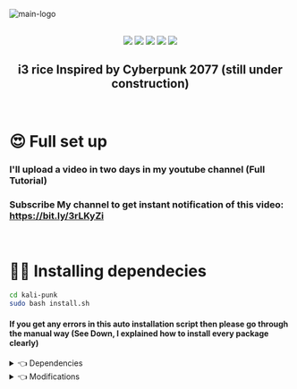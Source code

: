 ![main-logo](https://github.com/jopraveen/kali-punk/blob/main/assets/main-logo.png) <br><br>

<p align="center">
  <img src="https://img.shields.io/badge/Maintained%3F-Yes-green?style=for-the-badge">
  <img src="https://img.shields.io/github/license/jopraveen/kali-punk?style=for-the-badge">
  <img src="https://img.shields.io/github/stars/jopraveen/kali-punk?style=for-the-badge">
  <img src="https://img.shields.io/github/issues/jopraveen/kali-punk?color=violet&style=for-the-badge">
  <img src="https://img.shields.io/github/forks/jopraveen/kali-punk?color=teal&style=for-the-badge">
</p>

<h2 align="center">i3 rice Inspired by Cyberpunk 2077 (still under construction)</h2> <br>

# 😍 Full set up
### I'll upload a video in two days in my youtube channel (Full Tutorial)
### Subscribe My channel to get instant notification of this video: https://bit.ly/3rLKyZi 

<br>

# 🙆‍♂ Installing dependecies

```bash
cd kali-punk
sudo bash install.sh
```
<h4>If you get any errors in this auto installation script then please go through the manual way (See Down, I explained how to install every package clearly)</h4> 

<details>
<summary>👈 Dependencies</summary> <br>

<!--Ok The headache starts here-->

  <details>
  <summary>i3</summary> <br>

  ```bash
  sudo apt install i3
  ```
  </details>

  <details>
  <summary>polybar</summary> <br>

  ```bash
  echo -e "\n\e[40mInstalling polybar...\n"
  sudo apt-get install cmake cmake-data libcairo2-dev libxcb1-dev libxcb-ewmh-dev libxcb-icccm4-dev libxcb-image0-dev libxcb-randr0-dev libxcb-util0-dev libxcb-xkb-dev pkg-config python-xcbgen xcb-proto libxcb-xrm-dev i3-wm libasound2-dev libmpdclient-dev libiw-dev libcurl4-openssl-dev libpulse-dev libxcb-composite0-dev xcb libxcb-ewmh2
  git clone https://github.com/jaagr/polybar.git
  cd polybar && ./build.sh
  sudo apt install polybar
  install -Dm644 /usr/share/doc/polybar/config $HOME/.config/polybar/config
  ```
  </details>

  <details>
  <summary>zsh</summary> <br>

  ```bash
  sudo apt install zsh
  chsh -s $(which zsh)
  ```
  </details>

  <details>
  <summary>oh-my-zsh</summary> <br>

  ```bash
  sh -c "$(curl -fsSL https://raw.github.com/ohmyzsh/ohmyzsh/master/tools/install.sh)"

  git clone https://github.com/zsh-users/zsh-autosuggestions ${ZSH_CUSTOM:-~/.oh-my-zsh/custom}/plugins/zsh-autosuggestions

  git clone https://github.com/zsh-users/zsh-syntax-highlighting.git ${ZSH_CUSTOM:-~/.oh-my-zsh/custom}/plugins/zsh-syntax-highlighting

  chsh -s $(which zsh)
  ```

  ## Any errors?
  ### Read this: https://techdhee.in/how-to-install-zsh-in-kali-linux/#How_To_Install_ZSH_in_Kali_Linux
  </details>

  <details>
  <summary>mate-terminal</summary> <br>

  ```bash
  sudo apt install mate-terminal
  ```
  
  </details>
  
  <details>
  <summary>imagemagick</summary> <br>

  ```bash
  sudo apt install imagemagick
  ```
  
  </details>

  <details>
  <summary>compton</summary> <br>

  ```bash
  sudo apt install compton
  ```
  </details>

  <details>
  <summary>feh</summary> <br>

  ```bash
  sudo apt install feh
  ```
  </details>
  
  <details>
  <summary>ffmpeg</summary> <br>

  ```bash
  sudo apt install ffmpeg
  ```
  </details>

  <details>
  <summary>neofetch</summary> <br>

  ```bash
  sudo apt install neofetch
  ```
  </details>

  <details>
  <summary>brave-browser</summary> <br>

  ```bash
  sudo apt install apt-transport-https curl

  sudo curl -fsSLo /usr/share/keyrings/brave-browser-archive-keyring.gpg https://brave-browser-apt-release.s3.brave.com/brave-browser-archive-keyring.gpg

  echo "deb [signed-by=/usr/share/keyrings/brave-browser-archive-keyring.gpg arch=amd64] https://brave-browser-apt-release.s3.brave.com/ stable main"|sudo tee /etc/apt/sources.list.d/brave-browser-release.list

  sudo apt update

  sudo apt install brave-browser
  ```
  </details>

  <details>
  <summary>w3m</summary> <br>

  ```bash
  sudo apt install w3m
  ```
  </details>

  <details>
  <summary>i3-gaps</summary> <br>

  ```bash
  sudo apt  install i3-gaps 
  ```
  </details>

  <details>
  <summary>ranger</summary> <br>

  ```bash
  sudo apt install ranger 
  ```
  </details>

  <details>
  <summary>rofi</summary> <br>

  ```bash
  sudo apt install rofi 
  ```
  </details>
  
  <details>
  <summary>wallset</summary> <br>

  ```bash
  git clone https://github.com/terroo/wallset
  cd wallset
  sudo bash install.sh
  ```
  ### The installer says that a package is not installed, but are you sure it is?
  ```bash
  sudo ./install.sh --force
  ```
  </details>
  
  <details>
  <summary>term-clock</summary> <br>

  ```bash
  git clone https://github.com/Souravgoswami/term-clock
  cd term-clock
  ```
  #### You can run this clock by `ruby term-clock.rb`
  </details>  
  
  <details>
  <summary>polybar-themes</summary> <br>

  ```bash
  git clone --depth=1 https://github.com/adi1090x/polybar-themes.git
  cd polybar-themes
  chmod +x setup.sh
  ./setup.sh
  ```
  
  ##### Ok now choose option 1 that's all
  
  </details>  
  
</details>


<details>
<summary>👈 Modifications</summary> <br>
  
  <details>
  <summary>Mate-terminal</summary> 
  
  #### Go to profile preferences and change these things (in mate-terminal) 🙂
  
  + General    
      + Font: Monospace Regular 
      + Font Size: 9
      + Uncheck [Show menubar by default in new terminals]

  + Colors
      + Foreground, Background, Bold and Underline
          + Build-in schemes: Custom
          + Text color: #E30A7D
          + Bold color: #F809B7
          + Background color: #020429
      + Palette
          + Build-in schemes: Solarized

  + Background

      + Tansparent Background : set 68% transparency
    
  + Scrolling
      + Scrollbar is: disabled

  </details>
  
</details>
